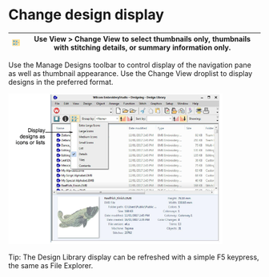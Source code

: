 # Change design display

| ![ChangeView.png](assets/ChangeView.png) | Use View > Change View to select thumbnails only, thumbnails with stitching details, or summary information only. |
| ---------------------------------------- | ----------------------------------------------------------------------------------------------------------------- |

Use the Manage Designs toolbar to control display of the navigation pane as well as thumbnail appearance. Use the Change View droplist to display designs in the preferred format.

![DesignLibraryView-2.png](assets/DesignLibraryView-2.png)

Tip: The Design Library display can be refreshed with a simple F5 keypress, the same as File Explorer.
